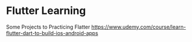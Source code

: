 # Flutter Learning
Some Projects to Practicing Flatter <https://www.udemy.com/course/learn-flutter-dart-to-build-ios-android-apps>

